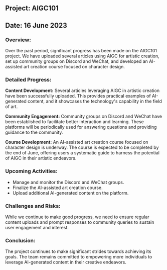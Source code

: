 ## Project: AIGC101
## Date: 16 June 2023

### Overview:
Over the past period, significant progress has been made on the AIGC101 project. We have uploaded several articles using AIGC for artistic creation, set up community groups on Discord and WeChat, and developed an AI-assisted art creation course focused on character design.

### Detailed Progress:

**Content Development:**
Several articles leveraging AIGC in artistic creation have been successfully uploaded. This provides practical examples of AI-generated content, and it showcases the technology's capability in the field of art.

**Community Engagement:**
Community groups on Discord and WeChat have been established to facilitate better interaction and learning. These platforms will be periodically used for answering questions and providing guidance to the community.

**Course Development:**
An AI-assisted art creation course focused on character design is underway. The course is expected to be completed by the end of June, offering users a systematic guide to harness the potential of AIGC in their artistic endeavors.

### Upcoming Activities:
- Manage and monitor the Discord and WeChat groups.
- Finalize the AI-assisted art creation course.
- Upload additional AI-generated content on the platform.

### Challenges and Risks:
While we continue to make good progress, we need to ensure regular content uploads and prompt responses to community queries to sustain user engagement and interest.

### Conclusion:
The project continues to make significant strides towards achieving its goals. The team remains committed to empowering more individuals to leverage AI-generated content in their creative endeavors.

